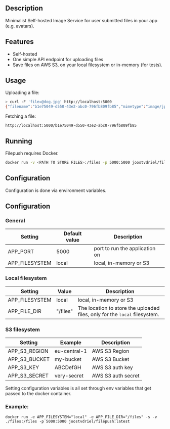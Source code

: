 ## Description

Minimalist Self-hosted Image Service for user submitted files in your app (e.g. avatars).

## Features

- Self-hosted
- One simple API endpoint for uploading files
- Save files on AWS S3, on your local filesystem or in-memory (for tests).

## Usage

Uploading a file:

```bash
> curl -F 'file=@dog.jpg' http://localhost:5000
{"filename":"b1e75049-d550-43e2-abc0-796fb809fb85","mimetype":"image/jpeg"}
```

Fetching a file:

```
http://localhost:5000/b1e75049-d550-43e2-abc0-796fb809fb85
```

## Running

Filepush requires Docker.

```bash
docker run -v <PATH TO STORE FILES>:/files -p 5000:5000 joostvdriel/filepush:latest
```

## Configuration

Configuration is done via environment variables.

## Configuration

### General

| Setting  | Default value | Description |
| ------------- | ------------- |------------- |
| APP_PORT  | 5000 | port to run the application on |
| APP_FILESYSTEM  | local | local, in-memory or S3 |

### Local filesystem

| Setting  | Value | Description |
| ------------- | ------------- |------------- |
| APP_FILESYSTEM  | local | local, in-memory or S3 |
| APP_FILE_DIR  | "/files" | The location to store the uploaded files, only for the `local` filesystem. |

### S3 filesystem

| Setting  | Example | Description |
| ------------- | ------------- |------------- |
| APP_S3_REGION  | eu-central-1 | AWS S3 Region |
| APP_S3_BUCKET  |  my-bucket | AWS S3 Bucket |
| APP_S3_KEY  | ABCDefGH  | AWS S3 auth key |
| APP_S3_SECRET  | very-secret | AWS S3 auth secret |

Setting configuration variables is all set through env variables that get passed to the docker container.

### Example:

```
docker run -e APP_FILESYSTEM="local" -e APP_FILE_DIR="/files" -s -v ./files:/files -p 5000:5000 joostvdriel/filepush:latest
